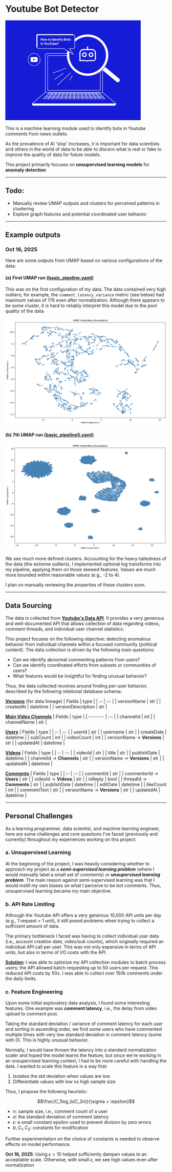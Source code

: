 # Youtube Bot Detector

![Comic graphic of laptop observed by a magnifying glass. Inside of it is a robot face. A text bubble from the robot asks the question: "How to identify bots in Youtube?"](https://github.com/tranjm4/yt_bot_detector/blob/main/public/img.png?raw=true)

This is a machine learning module used to identify bots in Youtube comments from news outlets.

As the prevalence of AI 'slop' increases, it is important for data scientists and others in the world of data to be able to discern what is real or fake to improve the quality of data for future models.

This project primarily focuses on **unsupervised learning models** for **anomaly detection**

***

## Todo:

- Manually review UMAP outputs and clusters for perceived patterns in clustering
- Explore graph features and potential coordinated user behavior

***

## Example outputs

### Oct 16, 2025
Here are some outputs from UMAP based on various configurations of the data:

#### (a) First UMAP run [(basic_pipeline.yaml)](https://github.com/tranjm4/yt_bot_detector/blob/main/config/pipelines/basic_pipeline.yaml)

This was on the first configuration of my data. The data contained very high outliers; for example, the `comment_latency_variance` metric (see below) had maximum values of 176 even after normalization. Although there appears to be some cluster, it is hard to reliably interpret this model due to the poor quality of the data.

![UMAP visualization onto 2-dimensional plot. Points are rather scattered, but reveal one large, sparsely connected mass and one smaller, sparsely connected mass](https://github.com/tranjm4/yt_bot_detector/blob/main/results/umap/umap_visualization.png?raw=true)

#### (b) 7th UMAP run [(basic_pipeline5.yaml)](https://github.com/tranjm4/yt_bot_detector/blob/main/config/pipelines/basic_pipeline5.yaml)
![UMAP visualization onto 2-dimensional plot. Two prominent, tight-knit clusters, surrounded by additional smaller clusters](https://github.com/tranjm4/yt_bot_detector/blob/main/results/umap7/umap_visualization.png?raw=true)

We see much more defined clusters. Accounting for the heavy-tailedness of the data (the extreme outliers), I implemented optional log transforms into my pipeline, applying them on those skewed features. Values are much more bounded within reasonable values (e.g., -2 to 4).


I plan on manually reviewing the properties of these clusters soon.


***

## Data Sourcing

The data is collected from [**Youtube's Data API**](https://developers.google.com/youtube/v3/docs). It provides a very generous and well-documented API that allows collection of data regarding videos, comment threads, and individual user channel statistics.

This project focuses on the following objective: detecting anomalous behavior from individual channels within a focused community (political content). The data collection is driven by the following main questions:

- Can we identify abnormal commenting patterns from users?
- Can we identify coordinated efforts from subsets or communities of users?
- What features would be insightful for finding unusual behavior?

Thus, the data collected revolves around finding per-user behavior, described by the following relational database schema:

<u>**Versions**</u> (for data lineage)
| Fields | type |
| :- | :-: |
| versionName | str |
| createdAt | datetime |
| versionDescription | str |

<u>**Main Video Channels**</u>
| Fields | type |
| :------- | :-: |
| channelId | int |
| channelName | str |

<u>**Users**</u>
| Fields | type |
| :- | :-: |
| userId | str |
| username | str |
| createDate | datetime |
| subCount | int |
| videoCount | int |
| versionName -> **Versions** | str |
| updatedAt | datetime |

<u>**Videos**</u>
| Fields | type |
| :- | :-: |
| videoId | str |
| title | str |
| publishDate | datetime |
| channelId -> **Channels** | str |
| versionName -> **Versions** | str |
| updatedAt | datetime |

<u>**Comments**</u>
| Fields | type |
| :- | :-: |
| commentId | str |
| commenterId -> **Users** | str |
| videoId -> **Videos** | str |
| isReply | bool |
| threadId -> **Comments** | str |
| publishDate | datetime |
| editDate | datetime |
| likeCount | int |
| commentText | str |
| versionName -> **Versions** | str |
| updatedAt | datetime |


***

## Personal Challenges

As a learning programmer, data scientist, and machine learning engineer, here are some challenges and core questions I've faced (previously and currently) throughout my experiences working on this project:

### a. Unsupervised Learning

At the beginning of the project, I was heavily considering whether to approach my project as a ***semi-supervised learning problem*** (where I would manually label a small set of comments) or ***unsupervised learning problem***. The main reason against semi-supervised learning was that I would instill my own biases on what I perceive to be bot comments. Thus, unsupervised learning became my main objective.

### b. API Rate Limiting

Although the Youtube API offers a very generous 10,000 API units per day (e.g., 1 request = 1 unit), it still posed problems when trying to collect a sufficient amount of data.

The primary bottleneck I faced was having to collect individual user data (i.e., account creation date, video/sub counts), which originally required an individual API call per user. This was not only expensive in terms of API units, but also in terms of I/O costs with the API.

<u>**Solution**</u>: I was able to optimize my API collection modules to batch process users; the API allowed batch requesting up to 50 users per request. This reduced API costs by 50x. I was able to collect over 150k comments under the daily limits.

### c. Feature Engineering

Upon some initial exploratory data analysis, I found some interesting features. One example was **comment latency**, i.e., the delay from video upload to comment post.

Taking the standard deviation / variance of comment latency for each user and sorting in ascending order, we find some users who have commented multiple times with very low standard deviation in comment latency (some with 0). This is highly unusual behavior.

Normally, I would have thrown the latency into a standard normalization scaler and hoped the model learns the feature, but since we're working in an unsupervised learning context, I had to be more careful with handling the data. I wanted to scale this feature in a way that:

1. Isolates the std deviation when values are low
2. Differentiate values with low vs high sample size

Thus, I propose the following heuristic:

$$\frac{C_1log_b(C_2n)}{\sigma + \epsilon}$$

- $n$: sample size, i.e., comment count of a user
- $\sigma$: the standard deviation of comment latency
- $\epsilon$: a small constant epsilon used to prevent division by zero errors
- $b, C_1, C_2$: constants for modification

Further experimentation on the choice of constants is needed to observe effects on model performance.

**Oct 16, 2025**: Using $\epsilon = 10$ helped sufficiently dampen values to an acceptable scale. Otherwise, with small $\epsilon$, we see high values even after normalization